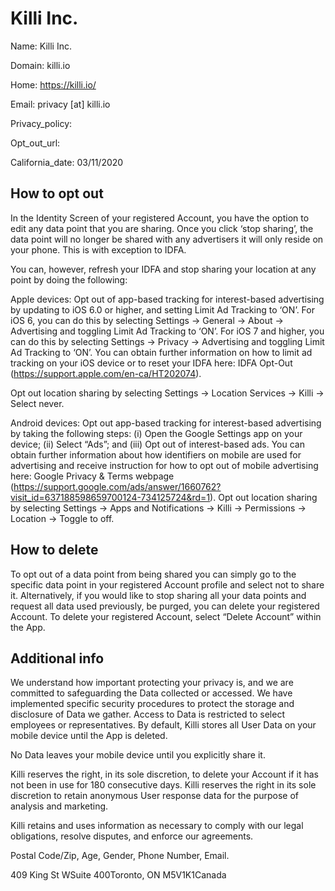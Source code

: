 
# Killi Inc.

Name: Killi Inc.

Domain: killi.io

Home: https://killi.io/

Email: privacy [at] killi.io

Privacy_policy: 

Opt_out_url: 

California_date: 03/11/2020



## How to opt out

In the Identity Screen of your registered Account, you have the option to edit any data point that you are sharing. Once you click ‘stop sharing’, the data point will no longer be shared with any advertisers it will only reside on your phone. This is with exception to IDFA.

You can, however, refresh your IDFA and stop sharing your location at any point by doing the following:

Apple devices:
Opt out of app-based tracking for interest-based advertising by updating to iOS 6.0 or higher, and setting Limit Ad Tracking to ‘ON’. For iOS 6, you can do this by selecting Settings -> General -> About -> Advertising and toggling Limit Ad Tracking to ‘ON’. For iOS 7 and higher, you can do this by selecting Settings -> Privacy -> Advertising and toggling Limit Ad Tracking to ‘ON’. You can obtain further information on how to limit ad tracking on your iOS device or to reset your IDFA here: IDFA Opt-Out (https://support.apple.com/en-ca/HT202074).

Opt out location sharing by selecting Settings -> Location Services -> Killi -> Select never.

Android devices:
Opt out app-based tracking for interest-based advertising by taking the following steps: (i) Open the Google Settings app on your device; (ii) Select “Ads”; and (iii) Opt out of interest-based ads. You can obtain further information about how identifiers on mobile are used for advertising and receive instruction for how to opt out of mobile advertising here: Google Privacy & Terms webpage (https://support.google.com/ads/answer/1660762?visit_id=637188598659700124-734125724&rd=1).
Opt out location sharing by selecting Settings -> Apps and Notifications -> Killi -> Permissions -> Location -> Toggle to off.

## How to delete

To opt out of a data point from being shared you can simply go to the specific data point in your registered Account profile and select not to share it. Alternatively, if you would like to stop sharing all your data points and request all data used previously, be purged, you can delete your registered Account. To delete your registered Account, select “Delete Account” within the App.

## Additional info

We understand how important protecting your privacy is, and we are committed to safeguarding the Data collected or accessed. We have implemented specific security procedures to protect the storage and disclosure of Data we gather. Access to Data is restricted to select employees or representatives. By default, Killi stores all User Data on your mobile device until the App is deleted.

No Data leaves your mobile device until you explicitly share it.

Killi reserves the right, in its sole discretion, to delete your Account if it has not been in use for 180 consecutive days. Killi reserves the right in its sole discretion to retain anonymous User response data for the purpose of analysis and marketing.

Killi retains and uses information as necessary to comply with our legal obligations, resolve disputes, and enforce our agreements.

 Postal Code/Zip, Age, Gender, Phone Number, Email.

409 King St WSuite 400Toronto, ON M5V1K1Canada

